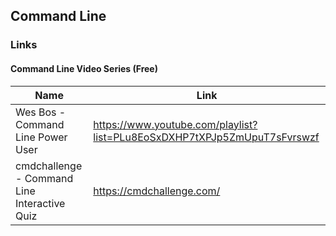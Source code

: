 ## Command Line

### Links
#### Command Line Video Series (Free)
| Name          | Link                                                            |
|---------------|-----------------------------------------------------------------|
| Wes Bos - Command Line Power User | https://www.youtube.com/playlist?list=PLu8EoSxDXHP7tXPJp5ZmUpuT7sFvrswzf |
| cmdchallenge - Command Line Interactive Quiz | https://cmdchallenge.com/ |
